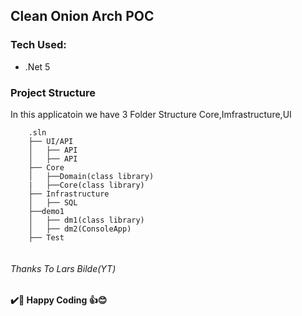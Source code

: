 ## Clean Onion Arch POC

### Tech Used:

  - .Net 5


### Project Structure

In this applicatoin we have 3 Folder Structure 
Core,Imfrastructure,UI

```
	.sln
	├── UI/API	
	│   ├── API
	│   ├── API
	├── Core
	│   ├──Domain(class library)
	|   ├──Core(class library)
	├── Infrastructure
	│   ├── SQL
	├──demo1
	│	├── dm1(class library)
	│	├── dm2(ConsoleApp)
	├── Test


```


###### Thanks To Lars Bilde(YT)
**✔️🍺 Happy Coding 👍😊**